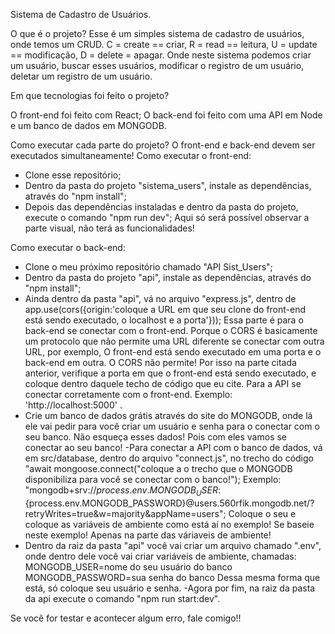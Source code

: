 Sistema de Cadastro de Usuários.

O que é o projeto?
Esse é um simples sistema de cadastro de usuários, onde temos um CRUD. C = create == criar, R = read == leitura, U = update == modificação, D = delete = apagar.
Onde neste sistema podemos criar um usuário, buscar esses usuários,  modificar o registro de um usuário, deletar um registro de um usuário.

Em que tecnologias foi feito o projeto?

O front-end foi feito com React;
O back-end foi feito com uma API em Node e um banco de dados em MONGODB.

Como executar cada parte do projeto?
O front-end e back-end devem ser executados simultaneamente!
Como executar o front-end:
- Clone esse repositório;
- Dentro da pasta do projeto "sistema_users", instale as dependências, através do "npm install";
- Depois das dependências instaladas e dentro da pasta do projeto, execute o comando "npm run dev";
  Aqui só será possível observar a parte visual, não terá as funcionalidades!

Como executar o back-end:
- Clone o meu próximo repositório chamado "API Sist_Users";
- Dentro da pasta do projeto "api", instale as dependências, através do "npm install";
- Ainda dentro da pasta "api", vá no arquivo "express.js", dentro de app.use(cors({origin:'coloque a URL em que seu clone do front-end está sendo executado, o localhost e a porta'}));
  Essa parte é para o back-end se conectar com o front-end. Porque o CORS é basicamente um protocolo que não permite uma URL diferente se conectar com outra URL, por exemplo,
  O front-end está sendo executado em uma porta e o back-end em outra. O CORS não permite! Por isso na parte citada anterior, verifique a porta em que o front-end está sendo executado, e coloque dentro
  daquele techo de código que eu cite. Para a API se conectar corretamente com o front-end. Exemplo: 'http://localhost:5000' .
- Crie um banco de dados grátis através do site do MONGODB, onde lá ele vai pedir para você criar um usuário e senha para o conectar com o seu banco. Não esqueça esses dados! Pois com eles vamos se
  conectar ao seu banco!
  -Para conectar a API com o banco de dados, vá em src/database, dentro do arquivo "connect.js", no trecho do código "await mongoose.connect("coloque a o trecho que o MONGODB disponibiliza para
  você se conectar com o banco!"); Exemplo: "mongodb+srv://${process.env.MONGODB_USER}:${process.env.MONGODB_PASSWORD}@users.560rfik.mongodb.net/?retryWrites=true&w=majority&appName=users";
  Coloque o seu e coloque as variáveis de ambiente como está aí no exemplo! Se baseie neste exemplo! Apenas na parte das váriaveis de ambiente!
- Dentro da raiz da pasta "api" você vai criar um arquivo chamado ".env", onde dentro dele você vai criar variáveis de ambiente, chamadas:
    MONGODB_USER=nome do seu usuário do banco
    MONGODB_PASSWORD=sua senha do banco
  Dessa mesma forma que está, só coloque seu usuário e senha.
 -Agora por fim, na raiz da pasta da api execute o comando "npm run start:dev".

Se você for testar e acontecer algum erro, fale comigo!!
